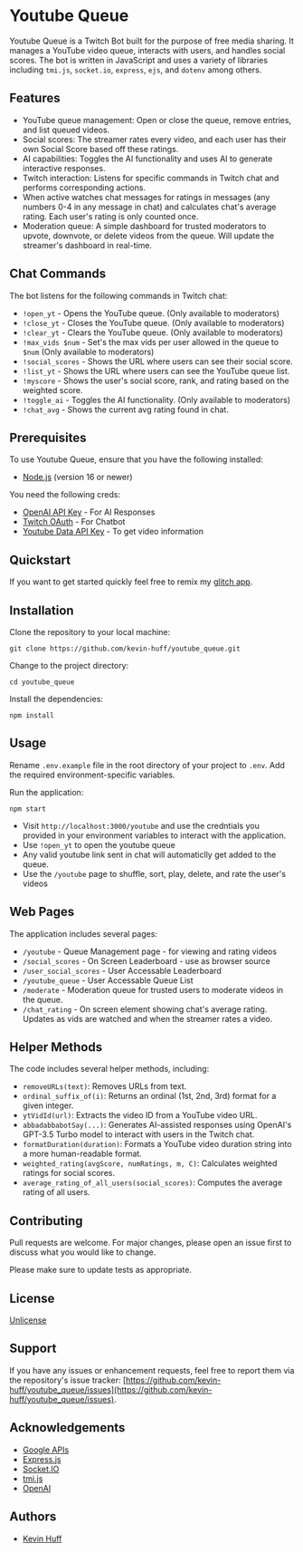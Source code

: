 # Youtube Queue

Youtube Queue is a Twitch Bot built for the purpose of free media sharing. It manages a YouTube video queue, interacts with users, and handles social scores. The bot is written in JavaScript and uses a variety of libraries including `tmi.js`, `socket.io`, `express`, `ejs`, and `dotenv` among others.

## Features

- YouTube queue management: Open or close the queue, remove entries, and list queued videos.
- Social scores: The streamer rates every video, and each user has their own Social Score based off these ratings.
- AI capabilities: Toggles the AI functionality and uses AI to generate interactive responses.
- Twitch interaction: Listens for specific commands in Twitch chat and performs corresponding actions.
- When active watches chat messages for ratings in messages (any numbers 0-4 in any message in chat) and calculates chat's average rating. Each user's rating is only counted once. 
- Moderation queue: A simple dashboard for trusted moderators to upvote, downvote, or delete videos from the queue. Will update the streamer's dashboard in real-time. 

## Chat Commands

The bot listens for the following commands in Twitch chat:

- `!open_yt` - Opens the YouTube queue. (Only available to moderators)
- `!close_yt` - Closes the YouTube queue. (Only available to moderators)
- `!clear_yt` - Clears the YouTube queue. (Only available to moderators)
- `!max_vids $num` - Set's the max vids per user allowed in the queue to `$num` (Only available to moderators)
- `!social_scores` - Shows the URL where users can see their social score.
- `!list_yt` - Shows the URL where users can see the YouTube queue list.
- `!myscore` - Shows the user's social score, rank, and rating based on the weighted score.
- `!toggle_ai` - Toggles the AI functionality. (Only available to moderators)
- `!chat_avg` - Shows the current avg rating found in chat.

## Prerequisites
To use Youtube Queue, ensure that you have the following installed:

- [Node.js](https://nodejs.org/) (version 16 or newer)

You need the following creds:

- [OpenAI API Key](https://platform.openai.com/account/api-keys) - For AI Responses
- [Twitch OAuth](https://twitchapps.com/tmi/) - For Chatbot
- [Youtube Data API Key](https://developers.google.com/youtube/registering_an_application) - To get video information
## Quickstart

If you want to get started quickly feel free to remix my [glitch app](https://glitch.com/edit/#!/youtube-queue). 
## Installation

Clone the repository to your local machine:
```
git clone https://github.com/kevin-huff/youtube_queue.git
```
Change to the project directory:
```
cd youtube_queue
```

Install the dependencies:
```
npm install
```

## Usage

Rename `.env.example` file in the root directory of your project to `.env`. Add the required environment-specific variables.

Run the application:
```
npm start
```


- Visit `http://localhost:3000/youtube` and use the credntials you provided in your environment variables to interact with the application.
- Use `!open_yt` to open the youtube queue
- Any valid youtube link sent in chat will automaticlly get added to the queue.
- Use the `/youtube` page to shuffle, sort, play, delete, and rate the user's videos
## Web Pages
The application includes several pages:

- `/youtube` - Queue Management page - for viewing and rating videos
- `/social_scores` - On Screen Leaderboard - use as browser source
- `/user_social_scores` - User Accessable Leaderboard
- `/youtube_queue` - User Accessable Queue List
- `/moderate` - Moderation queue for trusted users to moderate videos in the queue.
- `/chat_rating` - On screen element showing chat's average rating. Updates as vids are watched and when the streamer rates a video.

## Helper Methods

The code includes several helper methods, including:

- `removeURLs(text)`: Removes URLs from text.
- `ordinal_suffix_of(i)`: Returns an ordinal (1st, 2nd, 3rd) format for a given integer.
- `ytVidId(url)`: Extracts the video ID from a YouTube video URL.
- `abbadabbabotSay(...)`: Generates AI-assisted responses using OpenAI's GPT-3.5 Turbo model to interact with users in the Twitch chat.
- `formatDuration(duration)`: Formats a YouTube video duration string into a more human-readable format.
- `weighted_rating(avgScore, numRatings, m, C)`: Calculates weighted ratings for social scores.
- `average_rating_of_all_users(social_scores)`: Computes the average rating of all users.

## Contributing

Pull requests are welcome. For major changes, please open an issue first to discuss what you would like to change.

Please make sure to update tests as appropriate.

## License
[Unlicense](https://unlicense.org)

## Support

If you have any issues or enhancement requests, feel free to report them via the repository's issue tracker: [https://github.com/kevin-huff/youtube_queue/issues](https://github.com/kevin-huff/youtube_queue/issues).

## Acknowledgements

- [Google APIs](https://github.com/googleapis/googleapis)
- [Express.js](https://expressjs.com/)
- [Socket.IO](https://socket.io/)
- [tmi.js](https://github.com/tmijs)
- [OpenAI](https://github.com/openai/openai-node)
## Authors

- [Kevin Huff](https://github.com/kevin-huff)

